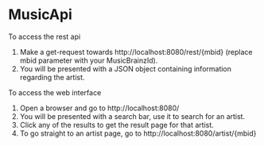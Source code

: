 # MusicApi

To access the rest api

1.	Make a get-request towards http://localhost:8080/rest/{mbid}  (replace mbid parameter with your MusicBrainzId).
2.	You will be presented with a JSON object containing information regarding the artist.

	 

To access the web interface

1.	Open a browser and go to http://localhost:8080/
2.	You will be presented with a search bar, use it to search for an artist.
3.	Click any of the results to get the result page for that artist.
4.	To go straight to an artist page, go to http://localhost:8080/artist/{mbid} 
